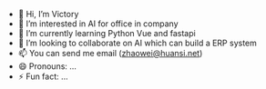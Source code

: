 - 👋 Hi, I’m Victory
- 👀 I’m interested in AI for office in company
- 🌱 I’m currently learning Python Vue and fastapi
- 💞️ I’m looking to collaborate on AI which can  build a ERP system
- 📫 You can send me email (zhaowei@huansi.net)
- 😄 Pronouns: ...
- ⚡ Fun fact: ...

<!---
zhaoweiVictory/zhaoweiVictory is a ✨ special ✨ repository because its `README.md` (this file) appears on your GitHub profile.
You can click the Preview link to take a look at your changes.
--->
